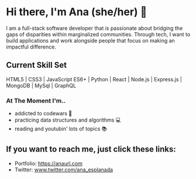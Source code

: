 # Hi there, I'm Ana (she/her) 🚀

I am a full-stack software developer that is passionate about bridging the gaps of disparities within marginalized communities. Through tech, I want to build applications and work alongside people that focus on making an impactful difference.

## Current Skill Set
HTML5 | CSS3 | JavaScript ES6+ | Python | React | Node.js | Express.js | MongoDB | MySql | GraphQL

### At The Moment I'm..
- addicted to codewars 🚀
- practicing data structures and algorithms 💻
- reading and youtubin' lots of topics 📚

## If you want to reach me, just click these links:

- Portfolio: https://anaurl.com
- Twitter: www.twitter.com/ana_esplanada

